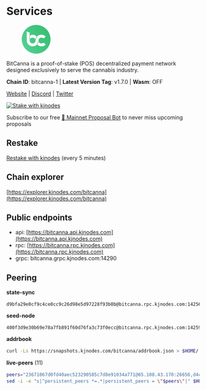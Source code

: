# Services

<figure><img src="https://raw.githubusercontent.com/kj89/cosmos-images/main/logos/bitcanna.png" alt=""><figcaption></figcaption></figure>

BitCanna is a proof-of-stake (POS) decentralized payment network designed exclusively to serve the cannabis industry. 

**Chain ID**: bitcanna-1 | **Latest Version Tag**: v1.7.0 | **Wasm**: OFF

[Website](https://www.bitcanna.io) | [Discord](https://discord.gg/9AVrzaVQvs) | [Twitter](https://twitter.com/BitCannaGlobal)

[![Stake with kjnodes](https://i.ibb.co/cr44Q8j/button-stake-with-kjnodes.png)](https://restake.app/bitcanna/bcnavaloper1aym6s8eza7kjvnxuwxufrzccz6vqvgnsc47cc7)

Subscribe to our free [🤖 Mainnet Proposal Bot](https://t.me/kjnodes_proposal_bot) to never miss upcoming proposals

## Restake

[Restake with kjnodes](https://restake.app/bitcanna/bcnavaloper1aym6s8eza7kjvnxuwxufrzccz6vqvgnsc47cc7) (every 5 minutes)
## Chain explorer
[https://explorer.kjnodes.com/bitcanna](https://explorer.kjnodes.com/bitcanna)

## Public endpoints

* api: [https://bitcanna.api.kjnodes.com](https://bitcanna.api.kjnodes.com)
* rpc: [https://bitcanna.rpc.kjnodes.com](https://bitcanna.rpc.kjnodes.com)
* grpc: bitcanna.grpc.kjnodes.com:14290

## Peering

**state-sync**

```text
d9bfa29e0cf9c4ce0cc9c26d98e5d97228f93b0b@bitcanna.rpc.kjnodes.com:14256
```

**seed-node**

```text
400f3d9e30b69e78a7fb891f60d76fa3c73f0ecc@bitcanna.rpc.kjnodes.com:14259
```

**addrbook**
```bash
curl -Ls https://snapshots.kjnodes.com/bitcanna/addrbook.json > $HOME/.bcna/config/addrbook.json
```

**live-peers** (11)
```bash
peers="23671067d0fd40aec523290585c7d8e91034a771@65.108.43.170:26656,d4cef8cf26d1d6b7167ac6c15601965081176df7@144.91.118.216:26656,d8a0facda705edbbdd2d79fb302e017df009e9da@207.244.231.189:26656,0a658df9d9fab096983a12e6f878e87281a15ce6@5.189.128.119:27656,88c6b1fa1c7fef98b4449b769eb2705476586664@65.109.92.241:21326,7c00beb4956bc40cd33ced6e2c2ffe07d4fa32e7@95.216.242.82:36656,0cd929dc9fda0b0267b6f32c15146f5f5fe50403@65.108.230.113:21326,cb0848b84987c37ba0fa465585c6b9d6cec6deab@65.108.77.98:26696,b204222a9b6ca4eee39a836b7406483a5ad4e719@144.91.114.250:26656,d7322625044ad733bce4178dc397b2b9b5f68b41@43.153.27.130:26656,d9bfa29e0cf9c4ce0cc9c26d98e5d97228f93b0b@65.109.88.38:14256"
sed -i -e "s|^persistent_peers *=.*|persistent_peers = \"$peers\"|" $HOME/.bcna/config/config.toml
```
